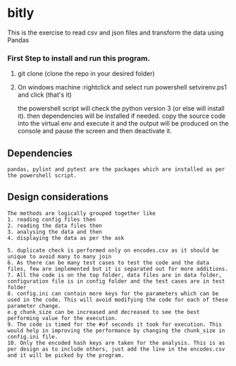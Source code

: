 # bitly
This is the exercise to read csv and json files and transform the data using Pandas


### First Step to install and run this program.
1. git clone <url> (clone the repo in your desired folder)

2. On windows machine :rightclick and select run powershell setvirenv.ps1 and click (that's it)
	
	the powershell script will check the python version 3 (or else will install it). 
	then dependencies will be installed if needed.
	copy the source code into the virtual env and 
	execute it and 
	the output will be produced on the console and pause the screen and
	then deactivate it.

## Dependencies
	pandas, pylint and pytest are the packages which are installed as per the powershell script.
	
## Design considerations
	The methods are logically grouped together like 
	1. reading config files then
	2. reading the data files then 
	3. analysing the data and then
	4. displaying the data as per the ask
	
	5. duplicate check is performed only on encodes.csv as it should be unique to avoid many to many join
	6. As there can be many test cases to test the code and the data files, few are implemented but it is separated out for more additions.
	7. All the code is on the top folder, data files are in data folder, configuration file is in config folder and the test cases are in test folder
	8. config.ini can contain more keys for the parameters which can be used in the code. This will avoid modifying the code for each of these parameter change.
	e.g chunk_size can be increased and decreased to see the best performing value for the execution.
	9. The code is timed for the #of seconds it took for execution. This would help in improving the performance by changing the chunk_size in config.ini file.
	10. Only the encoded hash keys are taken for the analysis. This is as per design as to include others, just add the line in the encodes.csv and it will be picked by the program.
